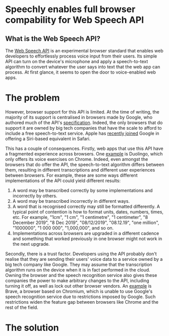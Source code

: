 # Speechly enables full browser compability for Web Speech API

## What is the Web Speech API?

The [Web Speech API](https://developer.mozilla.org/en-US/docs/Web/API/Web_Speech_API/Using_the_Web_Speech_API) is an experimental browser standard that enables web developers to effortlessly process voice input from their users. Its simple API can turn on the device's microphone and apply a speech-to-text algorithm to convert whatever the user says into text that the web app can process. At first glance, it seems to open the door to voice-enabled web apps.

# The problem

However, browser support for this API is limited. At the time of writing, the majority of its support is centralised in browsers made by Google, who authored much of the API's [specification](https://wicg.github.io/speech-api/). Indeed, the only browsers that do support it are owned by big tech companies that have the scale to afford to include a free speech-to-text service. Apple has [recently joined](https://firt.dev/ios-14.5/#speech-recognition-api) Google in offering a Siri-based equivalent in Safari.

This has a couple of consequences. Firstly, web apps that use this API have a fragmented experience across browsers. One [example](https://github.com/brave/brave-browser/issues/3725#issuecomment-555733958) is Duolingo, which only offers its voice exercises on Chrome. Indeed, even amongst the browsers that do offer the API, the speech-to-text algorithm differs between them, resulting in different transcriptions and different user experiences between browsers. For example, these are some ways different implementations of the API could yield different results:
1) A word may be transcribed correctly by some implementations and incorrectly by others.
2) A word may be transcribed incorrectly in different ways.
3) A word that is recognised correctly may still be formatted differently. A typical point of contention is how to format units, dates, numbers, times, etc. For example, "1cm", "1 cm", "1 centimetre", "1 centimeter", "8 December 2019", "8 Dec 2019", "08/12/2019", "08.12.19", "one million", "1000000", "1 000 000", "1,000,000", and so on.
4) Implementations across browsers are upgraded in a different cadence  and something that worked previously in one browser might not work in the next upgrade.

Secondly, there is a trust factor. Developers using the API probably don't realise that they are sending their users' voice data to a service owned by a big tech company like Google. They may assume that the transcription algorithm runs on the device when it is in fact performed in the cloud. Owning the browser and the speech recognition service also gives these companies the power to make arbitrary changes to the API, including turning it off, as well as lock out other browser vendors. An [example](https://github.com/brave/brave-browser/issues/3725#issuecomment-555694620) is Brave, a browser based on Chromium, which is unable to use Google's speech recognition service due to restrictions imposed by Google. Such restrictions widen the feature gap between browsers like Chrome and the rest of the field.

# The solution